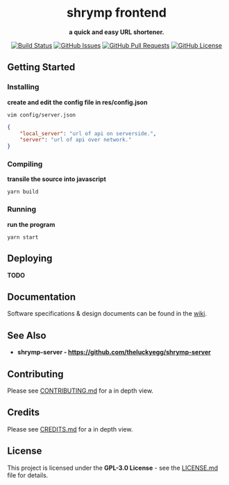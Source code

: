 

<div align="center">

<h1> <strong>shrymp frontend</strong> </h1>

**a quick and easy URL shortener.**

<!-- <img src="res/repo/banner.svg" height='300px'> -->

[![Build Status](https://travis-ci.com/songmawa/shrymp-web.svg?branch=master)](https://travis-ci.com/songmawa/pndo.me-web)
[![GitHub Issues](https://img.shields.io/github/issues/songmawa/shrymp-web.svg)](https://github.com/songmawa/pndo.me-web/issues)
[![GitHub Pull Requests](https://img.shields.io/github/issues-pr/songmawa/shrymp-web.svg)](https://github.com/songmawa/pndo.me-web/pulls)
[![GitHub License](https://img.shields.io/github/license/songmawa/shrymp-web)](/LICENSE)

</div>

## Getting Started

### Installing

**create and edit the config file in res/config.json**

```
vim config/server.json
```
```json
{
	"local_server": "url of api on serverside.",
	"server": "url of api over network."
}
```

### Compiling

**transile the source into javascript**

```
yarn build
```

### Running

**run the program**

```
yarn start
```

## Deploying

**TODO**

## Documentation

Software specifications & design documents can be found in the [wiki](/wiki).

## See Also

- **shrymp-server - https://github.com/theluckyegg/shrymp-server**

## Contributing

Please see [CONTRIBUTING.md](CONTRIBUTING.md) for a in depth view.

## Credits

Please see [CREDITS.md](CREDITS.md) for a in depth view.

## License

This project is licensed under the **GPL-3.0 License** - see the [LICENSE.md](LICENSE.md) file for details.
